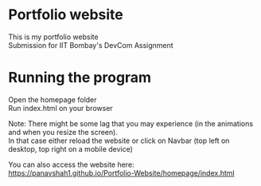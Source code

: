 # Portfolio website
This is my portfolio website <br>
Submission for IIT Bombay's DevCom Assignment

# Running the program
Open the homepage folder <br>
Run index.html on your browser

Note: There might be some lag that you may experience (in the animations and when you resize the screen). <br>
      In that case either reload the website or click on Navbar (top left on desktop, top right on a mobile device)

You can also access the website here:
https://panavshah1.github.io/Portfolio-Website/homepage/index.html